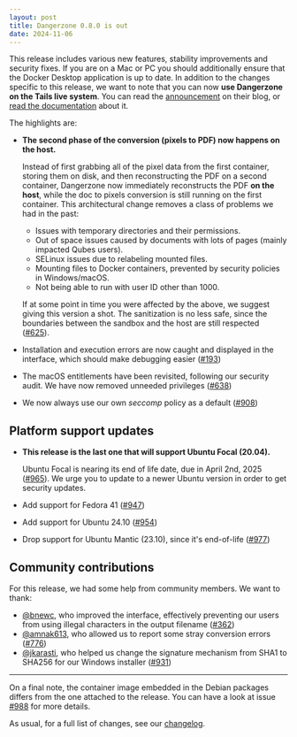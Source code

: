 ```yaml
---
layout: post
title: Dangerzone 0.8.0 is out
date: 2024-11-06
---
```


This release includes various new features, stability improvements and security fixes. If you are on a Mac or PC you should additionally ensure that the Docker Desktop application is up to date. In addition to the changes specific to this release, we want to note that you can now **use Dangerzone on the Tails live system**. You can read the [announcement](https://tails.net/news/dangerzone/index.en.html) on their blog, or [read the documentation](https://tails.net/doc/persistent_storage/additional_software/dangerzone/index.en.html) about it.

The highlights are:

- **The second phase of the conversion (pixels to PDF) now happens on the host.**

  Instead of first grabbing all of the pixel data from the first container, storing them on disk, and then reconstructing the PDF on a second container, Dangerzone now immediately reconstructs the PDF **on the host**, while the doc to pixels conversion is still running on the first container. This architectural change removes a class of problems we had in the past:

    - Issues with temporary directories and their permissions.
    - Out of space issues caused by documents with lots of pages (mainly impacted Qubes users).
    - SELinux issues due to relabeling mounted files.
    - Mounting files to Docker containers, prevented by security policies in Windows/macOS.
    - Not being able to run with user ID other than 1000.

  If at some point in time you were affected by the above, we suggest giving this version a shot. The sanitization is no less safe, since the boundaries between the sandbox and the host are still respected ([#625](https://github.com/freedomofpress/dangerzone/issues/625)).

- Installation and execution errors are now caught and displayed in the interface, which should make debugging easier ([#193](https://github.com/freedomofpress/dangerzone/issues/193))

- The macOS entitlements have been revisited, following our security audit. We have now removed unneeded privileges ([#638](https://github.com/freedomofpress/dangerzone/issues/638))

- We now always use our own _seccomp_ policy as a default ([#908](https://github.com/freedomofpress/dangerzone/issues/908))

## Platform support updates

- **This release is the last one that will support Ubuntu Focal (20.04).**

  Ubuntu Focal is nearing its end of life date, due in April 2nd, 2025 ([#965](https://github.com/freedomofpress/dangerzone/issues/965)). We urge you to update to a newer Ubuntu version in order to get security updates.
- Add support for Fedora 41 ([#947](https://github.com/freedomofpress/dangerzone/issues/947))
- Add support for Ubuntu 24.10 ([#954](https://github.com/freedomofpress/dangerzone/pull/954))
- Drop support for Ubuntu Mantic (23.10), since it's end-of-life ([#977](https://github.com/freedomofpress/dangerzone/pull/977))

## Community contributions

For this release, we had some help from community members. We want to thank:

- [@bnewc](https://github.com/bnewc), who improved the interface, effectively preventing our users from using illegal characters in the output filename ([#362](https://github.com/freedomofpress/dangerzone/issues/362))
- [@amnak613](https://github.com/amnak613), who allowed us to report some stray conversion errors ([#776](https://github.com/freedomofpress/dangerzone/issues/776))
- [@jkarasti](https://github.com/jkarasti), who helped us change the signature mechanism from SHA1 to SHA256 for our Windows installer ([#931](https://github.com/freedomofpress/dangerzone/pull/931))

---

On a final note, the container image embedded in the Debian packages differs from the one attached to the release. You can have a look at issue [#988](https://github.com/freedomofpress/dangerzone/issues/988) for more details.

As usual, for a full list of changes, see our [changelog](https://github.com/freedomofpress/dangerzone/blob/main/CHANGELOG.md#080).
